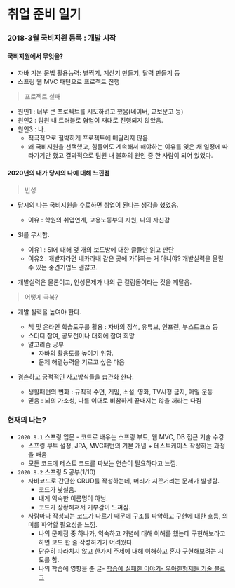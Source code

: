   
  
# 취업 준비 일기  
  
### 2018-3월 국비지원 등록 : 개발 시작  
  
#### 국비지원에서 무엇을?
*  자바 기본 문법 활용능력: 별찍기, 계산기 만들기, 달력 만들기 등  
*  스프링 웹 MVC 패턴으로 프로젝트 진행   
> 프로젝트 실패  
  - 원인1 : 너무 큰 프로젝트를 시도하려고 했음(네이버, 교보문고 등)  
  - 원인2 : 팀원 내 트러블로 협업이 재대로 진행되지 않았음.  
  - 원인3 : 나.  
    - 적극적으로 절박하게 프로젝트에 매달리지 않음.  
    - 왜 국비지원을 선택했고, 힘들어도 계속해서 해야하는 이유를 잊은 채 일정에 따라가기만 했고 결과적으로 팀원 내 불화의 원인 중 한 사람이 되어 있었다.  

#### 2020년의 내가 당시의 나에 대해 느낀점  
  
> 반성  
  - 당시의 나는 국비지원을 수료하면 취업이 된다는 생각을 했었음.   
    - 이유 : 학원의 취업연계, 고용노동부의 지원, 나의 자신감  
  
  - SI를 무시함.  
    - 이유1 : SI에 대해 몆 개의 보도방에 대한 글들만 읽고 판단  
    - 이유2 : 개발자라면 네카라배 같은 곳에 가야하는 거 아니야? 개발실력을 올릴 수 있는 중견기업도 괜찮고.  
  
  - 개발실력은 물론이고, 인성문제가 나의 큰 걸림돌이라는 것을 꺠달음.  
  
> 어떻게 극복?  
  - 개발 실력을 높여야 한다.  
    - 책 및 온라인 학습도구를 활용 : 자바의 정석, 유튜브, 인프런, 부스트코스 등  
    - 스터디 참여, 공모전이나 대회에 참여 희망  
    - 알고리즘 공부  
      - 자바의 활용도를 높이기 위함.  
      - 문제 해결능력을 기르고 싶은 마음  
   
  - 겸손하고 긍적적인 사고방식들을 습관화 한다.  
    - 생활패턴의 변화 : 규칙적 수면, 게임, 소설, 영화, TV시청 금지, 매일 운동  
    - 믿음 : 뇌의 가소성, 나를 이대로 비참하게 끝내지는 않을 꺼라는 다짐  
      
### 현재의 나는?  
  - `2020.8.1` 스프링 입문 - 코드로 배우는 스프링 부트, 웹 MVC, DB 접근 기술 수강  
    - 스프링 부트 설정, JPA, MVC패턴의 기본 개념 + 테스트케이스 작성하는 과정을 배움  
    - 모든 코드에 테스트 코드를 짜보는 연습이 필요하다고 느낌.  
  - `2020.8.2` 스프링 5 공부(1/10)  
    - 자바코드로 간단한 CRUD를 작성하는데, 머리가 지끈거리는 문제가 발생함.  
      - 코드가 낯설음.  
      - 내게 익숙한 이름명이 아님.  
      - 코드가 장황해져서 거부감이 느껴짐.  
    - 사람마다 작성되는 코드가 다르기 때문에 구조를 파악하고 구현에 대한 흐름, 의미를 파악할 필요성을 느낌.  
      - 나의 문제점 중 하나가, 익숙하고 개념에 대해 이해를 했는데 구현해보라고 하면 코드 한 줄 작성하기가 어려웠다.  
      - 단순히 따라치지 않고 한가지 주제에 대해 이해하고 혼자 구현해보려는 시도를 함.  
      - 나의 학습에 영향을 준 글- [학습에 실패한 이야기- 우아한형제들 기술 블로그](https://woowabros.github.io/experience/2017/12/11/how-to-study.html)  

      
    
